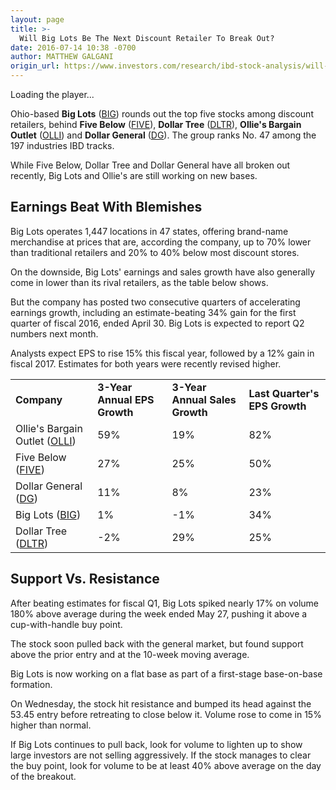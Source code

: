 ```yaml
---
layout: page
title: >-
  Will Big Lots Be The Next Discount Retailer To Break Out?
date: 2016-07-14 10:38 -0700
author: MATTHEW GALGANI
origin_url: https://www.investors.com/research/ibd-stock-analysis/will-big-lots-be-the-next-discount-retailer-to-break-out/
---
```





Loading the player...
 


Ohio-based **Big Lots** ([BIG](https://research.investors.com/quote.aspx?symbol=BIG)) rounds out the top five stocks among discount retailers, behind **Five Below** ([FIVE](https://research.investors.com/quote.aspx?symbol=FIVE)), **Dollar Tree** ([DLTR](https://research.investors.com/quote.aspx?symbol=DLTR)), **Ollie's Bargain Outlet** ([OLLI](https://research.investors.com/quote.aspx?symbol=OLLI)) and **Dollar General** ([DG](https://research.investors.com/quote.aspx?symbol=DG)). The group ranks No. 47 among the 197 industries IBD tracks.


While Five Below, Dollar Tree and Dollar General have all broken out recently, Big Lots and Ollie's are still working on new bases.


Earnings Beat With Blemishes
----------------------------


Big Lots operates 1,447 locations in 47 states, offering brand-name merchandise at prices that are, according the company, up to 70% lower than traditional retailers and 20% to 40% below most discount stores.


On the downside, Big Lots' earnings and sales growth have also generally come in lower than its rival retailers, as the table below shows.


But the company has posted two consecutive quarters of accelerating earnings growth, including an estimate-beating 34% gain for the first quarter of fiscal 2016, ended April 30. Big Lots is expected to report Q2 numbers next month.


Analysts expect EPS to rise 15% this fiscal year, followed by a 12% gain in fiscal 2017. Estimates for both years were recently revised higher.




|  |  |  |  |
| --- | --- | --- | --- |
| **Company** | **3-Year Annual EPS Growth** | **3-Year Annual Sales Growth** | **Last Quarter's EPS Growth** |
| Ollie's Bargain Outlet ([OLLI](https://research.investors.com/quote.aspx?symbol=OLLI)) | 59% | 19% | 82% |
| Five Below ([FIVE](https://research.investors.com/quote.aspx?symbol=FIVE)) | 27% | 25% | 50% |
| Dollar General ([DG](https://research.investors.com/quote.aspx?symbol=DG)) | 11% | 8% | 23% |
| Big Lots ([BIG](https://research.investors.com/quote.aspx?symbol=BIG)) | 1% | -1% | 34% |
| Dollar Tree ([DLTR](https://research.investors.com/quote.aspx?symbol=DLTR)) | -2% | 29% | 25% |


Support Vs. Resistance
----------------------


After beating estimates for fiscal Q1, Big Lots spiked nearly 17% on volume 180% above average during the week ended May 27, pushing it above a cup-with-handle buy point.


The stock soon pulled back with the general market, but found support above the prior entry and at the 10-week moving average.


Big Lots is now working on a flat base as part of a first-stage base-on-base formation.


On Wednesday, the stock hit resistance and bumped its head against the 53.45 entry before retreating to close below it. Volume rose to come in 15% higher than normal.


If Big Lots continues to pull back, look for volume to lighten up to show large investors are not selling aggressively. If the stock manages to clear the buy point, look for volume to be at least 40% above average on the day of the breakout.




